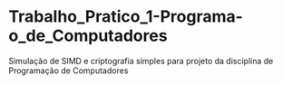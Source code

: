 # Trabalho_Pratico_1-Programa-o_de_Computadores
Simulação de SIMD e criptografia simples para projeto da disciplina de Programação de Computadores
